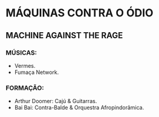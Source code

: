 # MÁQUINAS CONTRA O ÓDIO
## MACHINE AGAINST THE RAGE
### MÚSICAS:
- Vermes.
- Fumaça Network.

### FORMAÇÃO:
- Arthur Doomer: Cajú & Guitarras.
- Bai Bai: Contra-Balde & Orquestra Afropindorâmica.
